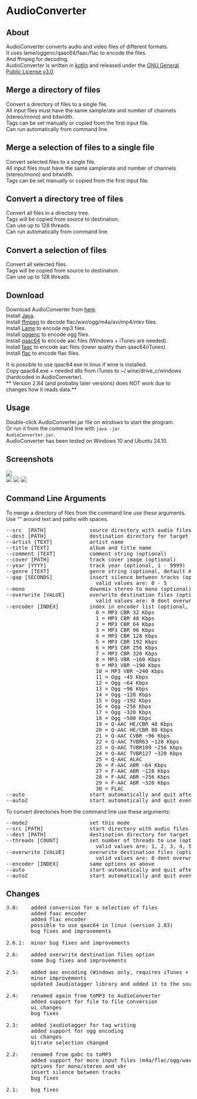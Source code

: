 # AudioConverter

## About
AudioConverter converts audio and video files of different formats.  
It uses lame/oggenc/qaac64/faac/flac to encode the files.  
And ffmpeg for decoding.  
AudioConverter is  written in [kotlin](https://kotlinlang.org) and released under the [GNU General Public License v3.0](LICENSE).  

## Merge a directory of files
Convert a directory of files to a single file.  
All input files must have the same samplerate and number of channels (stereo/mono) and bitwidth.  
Tags can be set manually or copied from the first input file.  
Can run automatically from command line.  

## Merge a selection of files to a single file
Convert selected files to a single file.  
All input files must have the same samplerate and number of channels (stereo/mono) and bitwidth.  
Tags can be set manually or copied from the first input file.  

## Convert a directory tree of files
Convert all files in a directory tree.  
Tags will be copied from source to destination.  
Can use up to 128 threads.  
Can run automatically from command line.  

## Convert a selection of files
Convert all selected files.  
Tags will be copied from source to destination.  
Can use up to 128 threads.  

## Download
Download AudioConverter from [here](https://github.com/gnuwimp/AudioConverter/releases).  
Install [Java](https://java.com).  
Install [ffmpeg](https://www.ffmpeg.org) to decode flac/wav/ogg/m4a/avi/mp4/mkv files.  
Install [Lame](https://lame.sourceforge.io) to encode mp3 files.  
Install [oggenc](https://www.xiph.org/ogg) to encode ogg files.  
Install [qaac64](https://github.com/nu774/qaac/releases) to encode aac files (Windows + iTunes are needed).  
Install [faac](https://github.com/knik0/faac) to encode aac files (lower quality than qaac64/iTunes).  
Install [flac](https://github.com/xiph/flac) to encode flac files.  

It is possible to use qaac64.exe in linux if wine is installed.  
Copy qaac64.exe + needed dlls from iTunes to ~/.wine/drive_c/windows (hardcoded in AudioConverter).  
** Version 2.84 (and probably later versions) does NOT work due to changes how it reads data.**  

## Usage
Double-click AudioConverter.jar file on windows to start the program.  
Or run it from the command line with <code>java -jar AudioConverter.jar</code>.  
AudioConverter has been tested on Windows 10 and Ubuntu 24.10.  

## Screenshots
<img src="images/audioconverter.png"/><br>
<img src="images/audioconverter-2.png"/>
<img src="images/audioconverter-3.png"/>
<img src="images/audioconverter-4.png"/>

## Command Line Arguments  
To merge a directory of files from the command line use these arguments.  
Use "" around text and paths with spaces.  
<pre>
--src  [PATH]              source directory with audio files
--dest [PATH]              destination directory for target file
--artist [TEXT]            artist name
--title [TEXT]             album and title name
--comment [TEXT]           comment string (optional)
--cover [PATH]             track cover image (optional)
--year [YYYY]              track year (optional, 1 - 9999)
--genre [TEXT]             genre string (optional, default Audiobook)
--gap [SECONDS]            insert silence between tracks (optional, default 0)
                             valid values are: 0 - 5
--mono                     downmix stereo to mono (optional)
--overwrite [VALUE]        overwrite destination files (optional, default 0)
                             valid values are: 0 dont overwrite, 1 overwrite older, 3 overwrite all
--encoder [INDEX]          index in encoder list (optional, default 4 -> MP3 CBR 128 Kbps)
                             0 = MP3 CBR 32 Kbps
                             1 = MP3 CBR 48 Kbps
                             2 = MP3 CBR 64 Kbps
                             3 = MP3 CBR 96 Kbps
                             4 = MP3 CBR 128 Kbps
                             5 = MP3 CBR 192 Kbps
                             6 = MP3 CBR 256 Kbps
                             7 = MP3 CBR 320 Kbps
                             8 = MP3 VBR ~160 Kbps
                             9 = MP3 VBR ~190 Kbps
                             10 = MP3 VBR ~240 Kbps
                             11 = Ogg ~45 Kbps
                             12 = Ogg ~64 Kbps
                             13 = Ogg ~96 Kbps
                             14 = Ogg ~128 Kbps
                             15 = Ogg ~192 Kbps
                             16 = Ogg ~256 Kbps
                             17 = Ogg ~320 Kbps
                             18 = Ogg ~500 Kbps
                             19 = Q-AAC HE/CBR 48 Kbps
                             20 = Q-AAC HE/CBR 80 Kbps
                             21 = Q-AAC CVBR ~96 Kbps
                             22 = Q-AAC TVBR63 ~128 Kbps
                             23 = Q-AAC TVBR109 ~256 Kbps
                             24 = Q-AAC TVBR127 ~320 Kbps
                             25 = Q-AAC ALAC
                             26 = F-AAC ABR ~64 Kbps
                             27 = F-AAC ABR ~128 Kbps
                             28 = F-AAC ABR ~256 Kbps
                             29 = F-AAC ABR ~320 Kbps
                             30 = FLAC
--auto                     start automatically and quit after successful encoding (optional)
--auto2                    start automatically and quit even for error (optional)
</pre>

To convert directories from the command line use these arguments:
<pre>
--mode2                    set this mode
--src [PATH]               start directory with audio files
--dest [PATH]              destination directory for target file
--threads [COUNT]          set number of threads to use (optional, default 1)
                             valid values are: 1, 2, 3, 4, 5, 6, 7, 8, 12, 16, 24, 32, 48, 64, 96, 128
--overwrite [VALUE]        overwrite destination files (optional, default 0)
                             valid values are: 0 dont overwrite, 1 overwrite older, 3 overwrite all
--encoder [INDEX]          same options as above
--auto                     start automatically and quit after successful encoding (optional)
--auto2                    start automatically and quit even for error (optional)
</pre>

## Changes
<pre>
3.0:    added conversion for a selection of files
        added faac encoder
        added flac encoder
        possible to use qaac64 in linux (version 2.83)
        bug fixes and improvements

2.6.1:  minor bug fixes and improvements

2.6:    added overwrite destination files option
        some bug fixes and improvements

2.5:    added aac encoding (Windows only, requires iTunes + qaac64)
        minor improvements
        updated Jaudiotagger library and added it to the source tree

2.4:    renamed again from toMP3 to AudioConverter
        added support for file to file conversion
        ui changes
        bug fixes

2.3:    added jaudiotagger for tag writing
        added support for ogg encoding
        ui changes
        bitrate selection changed

2.2:    renamed from gabc to toMP3
        added support for more input files (m4a/flac/ogg/wav/avi/mkv/mp4)
        options for mono/stereo and vbr
        insert silence between tracks
        bug fixes

2.1:    bug fixes
</pre>
